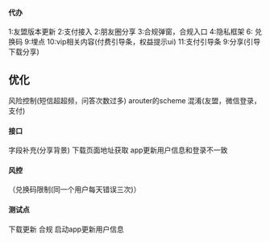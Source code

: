 
#### 代办
1:友盟版本更新
2:支付接入
2:朋友圈分享
3:合规弹窗，合规入口
4:隐私框架
6: 兑换码
9:埋点
10:vip相关内容(付费引导条，权益提示ui)
11:支付引导条
9:分享(引导下载分享)
## 优化
风险控制(短信超超频，问答次数过多)
arouter的scheme
混淆(友盟，微信登录，支付)


#### 接口
字段补充(分享背景)
下载页面地址获取
app更新用户信息和登录不一致


#### 风控
（兑换码限制(同一个用户每天错误三次)）


#### 测试点
下载更新
合规
启动app更新用户信息